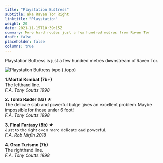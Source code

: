 ```yaml
---
title: "Playstation Buttress"
subtitle: aka Raven Tor Right
linktitle: "Playstation"
weight: 20
date: 2021-11-15T10:39:15Z
summary: More hard routes just a few hundred metres from Raven Tor
draft: false
placeholder: false
columns: true
---
```


Playstation Buttress is just a few hundred metres downstream of Raven Tor.

![Playstation Buttress topo](/img/peak/millers-dale/playstation-buttress.jpg)
{.topo}

**1.Mortal Kombat (7b+)**  
The lefthand line.  
*F.A. Tony Coutts 1998*

**2. Tomb Raider (8a) *&starf;***  
The delicate slab and powerful bulge gives an excellent problem. Maybe impossible for those under 6 foot!  
*F.A. Tony Coutts 1998*

**3. Final Fantasy (8b) *&starf;***  
Just to the right even more delicate and powerful.  
*F.A. Rob Mirfin 2018*

**4. Gran Turismo (7b)**  
The righthand line.  
*F.A. Tony Coutts 1998*